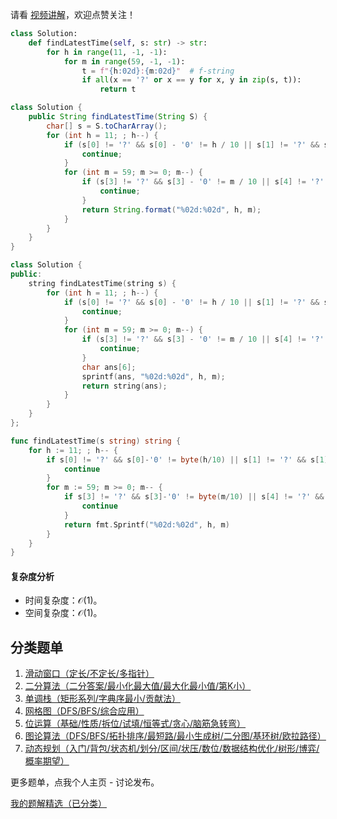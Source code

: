 请看 [视频讲解](https://www.bilibili.com/video/BV1dJ4m1V7hK/)，欢迎点赞关注！

```py [sol-Python3]
class Solution:
    def findLatestTime(self, s: str) -> str:
        for h in range(11, -1, -1):
            for m in range(59, -1, -1):
                t = f"{h:02d}:{m:02d}"  # f-string
                if all(x == '?' or x == y for x, y in zip(s, t)):
                    return t
```

```java [sol-Java]
class Solution {
    public String findLatestTime(String S) {
        char[] s = S.toCharArray();
        for (int h = 11; ; h--) {
            if (s[0] != '?' && s[0] - '0' != h / 10 || s[1] != '?' && s[1] - '0' != h % 10) {
                continue;
            }
            for (int m = 59; m >= 0; m--) {
                if (s[3] != '?' && s[3] - '0' != m / 10 || s[4] != '?' && s[4] - '0' != m % 10) {
                    continue;
                }
                return String.format("%02d:%02d", h, m);
            }
        }
    }
}
```

```cpp [sol-C++]
class Solution {
public:
    string findLatestTime(string s) {
        for (int h = 11; ; h--) {
            if (s[0] != '?' && s[0] - '0' != h / 10 || s[1] != '?' && s[1] - '0' != h % 10) {
                continue;
            }
            for (int m = 59; m >= 0; m--) {
                if (s[3] != '?' && s[3] - '0' != m / 10 || s[4] != '?' && s[4] - '0' != m % 10) {
                    continue;
                }
                char ans[6];
                sprintf(ans, "%02d:%02d", h, m);
                return string(ans);
            }
        }
    }
};
```

```go [sol-Go]
func findLatestTime(s string) string {
	for h := 11; ; h-- {
		if s[0] != '?' && s[0]-'0' != byte(h/10) || s[1] != '?' && s[1]-'0' != byte(h%10) {
			continue
		}
		for m := 59; m >= 0; m-- {
			if s[3] != '?' && s[3]-'0' != byte(m/10) || s[4] != '?' && s[4]-'0' != byte(m%10) {
				continue
			}
			return fmt.Sprintf("%02d:%02d", h, m)
		}
	}
}
```

#### 复杂度分析

- 时间复杂度：$\mathcal{O}(1)$。
- 空间复杂度：$\mathcal{O}(1)$。

## 分类题单

1. [滑动窗口（定长/不定长/多指针）](https://leetcode.cn/circle/discuss/0viNMK/)
2. [二分算法（二分答案/最小化最大值/最大化最小值/第K小）](https://leetcode.cn/circle/discuss/SqopEo/)
3. [单调栈（矩形系列/字典序最小/贡献法）](https://leetcode.cn/circle/discuss/9oZFK9/)
4. [网格图（DFS/BFS/综合应用）](https://leetcode.cn/circle/discuss/YiXPXW/)
5. [位运算（基础/性质/拆位/试填/恒等式/贪心/脑筋急转弯）](https://leetcode.cn/circle/discuss/dHn9Vk/)
6. [图论算法（DFS/BFS/拓扑排序/最短路/最小生成树/二分图/基环树/欧拉路径）](https://leetcode.cn/circle/discuss/01LUak/)
7. [动态规划（入门/背包/状态机/划分/区间/状压/数位/数据结构优化/树形/博弈/概率期望）](https://leetcode.cn/circle/discuss/tXLS3i/)

更多题单，点我个人主页 - 讨论发布。

[我的题解精选（已分类）](https://github.com/EndlessCheng/codeforces-go/blob/master/leetcode/SOLUTIONS.md)
